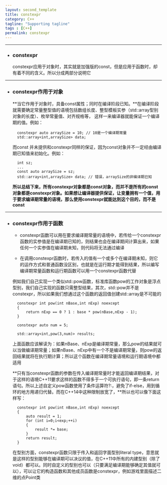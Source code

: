 ```yaml
---
layout: second_template
title: constexpr
category: C++
tagline: "Supporting tagline"
tags : [C++]
permalink: constexpr
---
```


***
* ### constexpr ###

	constexpr应用于对象时，其实就是加强版的const，但是应用于函数时，却有着不同的含义。所以分成两部分说明它


*** 
* ### constexpr作用于对象 ###

	**当它作用于对象时，具备const属性；同时在编译阶段已知。**在编译阶段就需要确定常量整型值的语境包括数组长度、整型模板实参（std::array型别对象的长度）、枚举常量值、对齐规格等，
	这样一来编译器就能保证一个编译期的值。例如：

		constexpr auto arraySize = 10; // 10是一个编译期常量
		std::array<int,arraySize> data;

	而const 并未提供和constexpr同样的保证，因为const对象并不一定经由编译期已知值来初始化。例如：

		int sz;
		...
		const auto arraySize = sz;
		std::array<int,arraySize> data; // 错误，arraySize的非编译期已知

	**所以总结下来，所有constexpr对象都是const对象，而并不是所有的const对象都是constexpr对象。如果想让编译器提供保证，让变量拥有一个值，用于要求编译期常量的语境，那么使用constexpr就能达到这个目的，而不是const**


***
* ### constexpr作用于函数 ###
	
	* constexpr函数可以用在要求编译期常量的语境中，若传给一个constexpr函数的实参值是在编译期已知的，则结果也会在编译期间计算出来，如果任何一个实参值在编译期未知，则代码将无法通过编译

	* 在调用constexpr函数时，若传入的值有一个或多个在编译期未知，则它的运作方式和普通函数没区别，也就是在运行期才能得到结果，所以编写编译期常量函数和运行期函数可以用一个constexpr函数代替

	例如我们自己实现一个类似std::pow函数，标准库函数pow的工作对象是浮点型别，我们自己实现的函数只需整型结果，其次，std::pow并不是constexpr，所以如果我们想通过这个函数的返回值创建std::array是不可能的

		constexpr int pow(int nBase,int nExp) noexcept
		{
			return nExp == 0 ? 1 : base * pow(nBase,nExp - 1);
		}

		constexpr auto num = 5;

		std::array<int,pow(3,num)> results;

	上面函数应该解读为：如果nBase、nExp是编译期常量，那么pow的结果就可以当做编译期常量；如果nBase、nExp中有一个不是编译期常量，则pow的返回结果就将在执行期计算；所以这个函数在编译期常量语境和运行期语境中都适用

	**只有当constexpr函数的参数在传入编译期常量时才能返回编译期结果，对于这样的语境C++11要求这样的函数不得多于一个可执行语句，即一条return语句。所以上述自定义pow函数使用了条件运算符?:，避免了if-else，用到循环的地方用递归代替。而在C++14中这种限制放宽了，**所以也可以像下面这样写：

		constexpr int pow(int nBase,int nExp) noexcept
		{
			auto result = 1;
			for (int i=0;i<exp;++i)
			{
				result *= base;
			}
			return result;
		}
	
	在型别方面，constexpr函数只限于传入和返回字面型别literal type，意思就是这样的型别能够在编译期可以决议的值，在C++11中所有的内建型别（除了void）都可以。同时自定义的型别也可以（只要满足编译期能够确定其值就可以），可以让它的构造函数和其他成员函数是constexpr，例如游戏里面描述二维的点Point类




	







